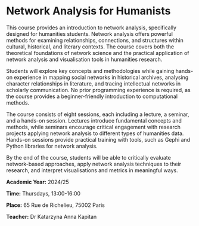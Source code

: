 # Network Analysis for Humanists

This course provides an introduction to network analysis, specifically designed for humanities students. Network analysis offers powerful methods for examining relationships, connections, and structures within cultural, historical, and literary contexts. The course covers both the theoretical foundations of network science and the practical application of network analysis and visualisation tools in humanities research.

Students will explore key concepts and methodologies while gaining hands-on experience in mapping social networks in historical archives, analysing character relationships in literature, and tracing intellectual networks in scholarly communication. No prior programming experience is required, as the course provides a beginner-friendly introduction to computational methods.

The course consists of eight sessions, each including a lecture, a seminar, and a hands-on session. Lectures introduce fundamental concepts and methods, while seminars encourage critical engagement with research projects applying network analysis to different types of humanities data. Hands-on sessions provide practical training with tools, such as Gephi and Python libraries for network analysis.

By the end of the course, students will be able to critically evaluate network-based approaches, apply network analysis techniques to their research, and interpret visualisations and metrics in meaningful ways. 

**Academic Year:** 2024/25

**Time:** Thursdays, 13:00-16:00

**Place:** 65 Rue de Richelieu, 75002 Paris

**Teacher:** Dr Katarzyna Anna Kapitan
